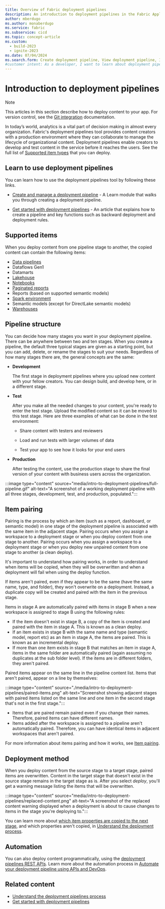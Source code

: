 ```yaml
---
title: Overview of Fabric deployment pipelines
description: An introduction to deployment pipelines in the Fabric Application lifecycle management (ALM) tool. Learn which items can be deployed, the structure of a pipeline, and how to pair items.
author: mberdugo
ms.author: monaberdugo
ms.service: fabric
ms.subservice: cicd
ms.topic: concept-article
ms.custom:
  - build-2023
  - ignite-2023
ms.date: 07/04/2024
ms.search.form: Create deployment pipeline, View deployment pipeline, Introduction to Deployment pipelines
#customer intent: As a developer, I want to learn about deployment pipelines in the Fabric service so that I can manage my development process efficiently.
---
```


# Introduction to deployment pipelines

> [!NOTE]
> This articles in this section describe how to deploy content to your app. For version control, see the [Git integration](../git-integration/intro-to-git-integration.md) documentation.

In today’s world, analytics is a vital part of decision making in almost every organization. Fabric's deployment pipelines tool provides content creators with a production environment where they can collaborate to manage the lifecycle of organizational content. Deployment pipelines enable creators to develop and test content in the service before it reaches the users. See the full list of [Supported item types](#supported-items) that you can deploy.

## Learn to use deployment pipelines

You can learn how to use the deployment pipelines tool by following these links.

* [Create and manage a deployment pipeline](/training/modules/power-bi-deployment-pipelines) - A Learn module that walks you through creating a deployment pipeline.

* [Get started with deployment pipelines](get-started-with-deployment-pipelines.md) - An article that explains how to create a pipeline and key functions such as backward deployment and deployment rules.

## Supported items

When you deploy content from one pipeline stage to another, the copied content can contain the following items:

* [Data pipelines](../../data-factory/git-integration-deployment-pipelines.md)
* Dataflows Gen1
* Datamarts
* [Lakehouse](../../data-engineering/lakehouse-git-deployment-pipelines.md)
* [Notebooks](../../data-engineering/notebook-source-control-deployment.md#notebook-in-deployment-pipelines)
* [Paginated reports](/power-bi/paginated-reports/paginated-reports-report-builder-power-bi)
* Reports (based on supported semantic models)
* [Spark environment](../../data-engineering/environment-git-and-deployment-pipeline.md)
* Semantic models (except for DirectLake semantic models)
* [Warehouses](../../data-warehouse/data-warehousing.md)

## Pipeline structure

You can decide how many stages you want in your deployment pipeline. There can be anywhere between two and ten stages. When you create a pipeline, the default three typical stages are given as a starting point, but you can add, delete, or rename the stages to suit your needs. Regardless of how many stages there are, the general concepts are the same:

* **<a name="development"></a>Development**

    The first stage in deployment pipelines where you upload new content with your fellow creators. You can design build, and develop here, or in a different stage.

* **<a name="test"></a>Test**

    After you make all the needed changes to your content, you're ready to enter the test stage. Upload the modified content so it can be moved to this test stage. Here are three examples of what can be done in the test environment:

  * Share content with testers and reviewers

  * Load and run tests with larger volumes of data

  * Test your app to see how it looks for your end users

* **<a name="production"></a>Production**

    After testing the content, use the production stage to share the final version of your content with business users across the organization.

:::image type="content" source="media/intro-to-deployment-pipelines/full-pipeline.gif" alt-text="A screenshot of a working deployment pipeline with all three stages, development, test, and production, populated.":::

## Item pairing

Pairing is the process by which an item (such as a report, dashboard, or semantic model) in one stage of the deployment pipeline is associated with the same item in the adjacent stage. Pairing occurs when you assign a workspace to a deployment stage or when you deploy content from one stage to another. Pairing occurs when you assign a workspace to a deployment stage or when you deploy new unpaired content from one stage to another (a clean deploy).

It's important to understand how pairing works, in order to understand when items will be copied, when they will be overwritten and when a deployment will fail when using the deploy function.

If items aren't paired, even if they appear to be the same (have the same name, type, and folder), they won't overwrite on a deployment. Instead, a duplicate copy will be created and paired with the item in the previous stage.

Items in stage A are automatically paired with items in stage B when a new workspace is assigned to stage B using the following rules:

* If the item doesn't exist in stage B, a copy of the item is created and paired with the item in stage A. This is known as a clean deploy.
* If an item exists in stage B with the same name and type (semantic model, report etc) as an item in stage A, the items are paired. This is known as an incremental deploy.
* If more than one item exists in stage B that matches an item in stage A, items in the same folder are automatically paired (again assuming no duplicates at the sub folder level). If the items are in different folders, they aren't paired.

<!--- :::image type="content" source="./media/intro-to-deployment-pipelines/pairing-rules.png" alt-text="Diagram describing when items are paired in different circumstances."::: --->

Paired items appear on the same line in the pipeline content list. Items that aren't paired, appear on a line by themselves:

:::image type="content" source="./media/intro-to-deployment-pipelines/paired-items.png" alt-text="Screenshot showing adjacent stages with paired items listed on the same line and one item in the second stage that's not in the first stage.":::

* Items that are paired remain paired even if you change their names. Therefore, paired items can have different names.
* Items added after the workspace is assigned to a pipeline aren't automatically paired. Therefore, you can have identical items in adjacent workspaces that aren't paired.

For more information about items pairing and how it works, see [Item pairing](./assign-pipeline.md#item-pairing).

## Deployment method

When you deploy content from the source stage to a target stage, paired items are overwritten. Content in the target stage that doesn't exist in the source stage remains in the target stage as is. After you select *deploy*, you'll get a warning message listing the items that will be overwritten.

:::image type="content" source="media/intro-to-deployment-pipelines/replaced-content.png" alt-text="A screenshot of the replaced content warning displayed when a deployment is about to cause changes to items in the stage you're deploying to.":::

You can learn more about [which item properties are copied to the next stage](understand-the-deployment-process.md#item-properties-copied-during-deployment), and which properties aren't copied, in [Understand the deployment process](understand-the-deployment-process.md#item-properties-that-are-not-copied).

## Automation

You can also deploy content programmatically, using the [deployment pipelines REST APIs](/rest/api/power-bi/pipelines). Learn more about the automation process in [Automate your deployment pipeline using APIs and DevOps](pipeline-automation.md).

## Related content

* [Understand the deployment pipelines process](understand-the-deployment-process.md)
* [Get started with deployment pipelines](get-started-with-deployment-pipelines.md)
